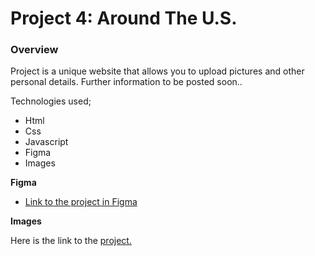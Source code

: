 # Project 4: Around The U.S.

### Overview

Project is a unique website that allows you to upload pictures  and other personal details. Further information to be posted soon.. 

Technologies used;

* Html
* Css
* Javascript
* Figma
* Images

**Figma**

* [Link to the project in Figma](https://www.figma.com/file/SurN1jaeEQIhuZEDMhmWWf/Sprint-4-Around-The-U.S.-desktop-mobile?node-id=0%3A1)

**Images** 

Here is the link to the [project.](https://lsanchez8719.github.io/web_project_4/)

